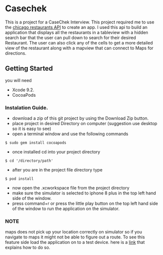 # Casechek
This is a project for a CaseChek Interview. This project required me to use the [chicago restaurants API](https://data.cityofchicago.org/resource/cwig-ma7x.json) to create an app. 
I used this api to build an application that displays all the restaurants in a tableview with a hidden search bar that the user can pull down to search for their desired Restaurant. The user can also click any of the cells to get a more detailed view of the restaurant along with a mapview that can connect to Maps for directions. 

## Getting Started
you will need
* Xcode 9.2. 
* CocoaPods
### Instalation Guide.
- download a zip of this git project by using the Download Zip button. 
- place project in desired Directory on computer (suggestion use desktop so it is easy to see)
- open a terminal window and use the following commands

```
$ sudo gem install cocoapods
```
- once installed cd into your project directory 
```
$ cd '/directory/path'
```
- after you are in the project file directory type 

```
$ pod install
```
- now open the .xcworkspace file from the project directory
- make sure the simulator is selected to iphone 8 plus in the top left hand side of the window. 
- press command+r or press the little play button on the top left hand side of the window to run the application on the simulator. 


### NOTE
maps does not pick up your location correctly on simulator so if you navigate to maps it might not be able to figure out a route. To see this feature side load the application on to a test device. 
here is a [link](https://www.twilio.com/blog/2018/07/how-to-test-your-ios-application-on-a-real-device.html) that explains how to do so.
